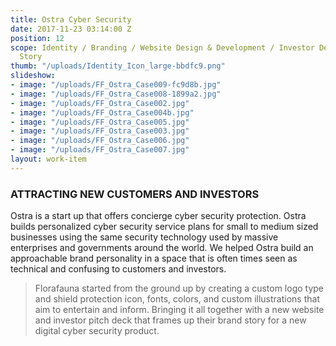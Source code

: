 ```yaml
---
title: Ostra Cyber Security
date: 2017-11-23 03:14:00 Z
position: 12
scope: Identity / Branding / Website Design & Development / Investor Deck and Brand
  Story
thumb: "/uploads/Identity_Icon_large-bbdfc9.png"
slideshow:
- image: "/uploads/FF_Ostra_Case009-fc9d8b.jpg"
- image: "/uploads/FF_Ostra_Case008-1899a2.jpg"
- image: "/uploads/FF_Ostra_Case002.jpg"
- image: "/uploads/FF_Ostra_Case004b.jpg"
- image: "/uploads/FF_Ostra_Case005.jpg"
- image: "/uploads/FF_Ostra_Case003.jpg"
- image: "/uploads/FF_Ostra_Case006.jpg"
- image: "/uploads/FF_Ostra_Case007.jpg"
layout: work-item
---
```


### ATTRACTING NEW CUSTOMERS AND INVESTORS

Ostra is a start up that offers concierge cyber security protection. Ostra builds personalized cyber security service plans for small to medium sized businesses using the same security technology used by massive enterprises and governments around the world. We helped Ostra build an approachable  brand personality in a space that is often times seen as technical and confusing to customers and investors.

> Florafauna started from the ground up by creating a custom logo type and shield protection icon, fonts, colors, and custom illustrations that aim to entertain and inform. Bringing it all together with a new website and investor pitch deck that frames up their brand story for a new digital cyber security product.